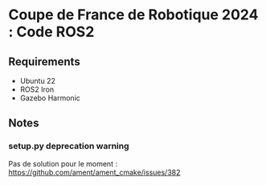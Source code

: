 # Coupe de France de Robotique 2024 : Code ROS2

## Requirements

- Ubuntu 22
- ROS2 Iron
- Gazebo Harmonic

## Notes

### setup.py deprecation warning

Pas de solution pour le moment : https://github.com/ament/ament_cmake/issues/382

